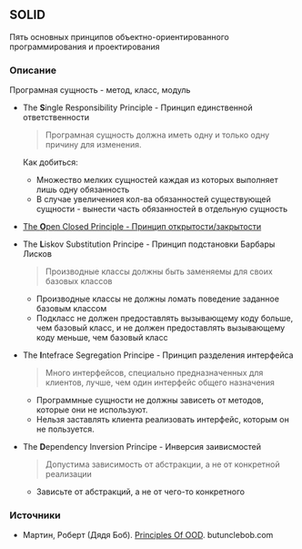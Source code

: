 ## SOLID

Пять основных принципов объектно-ориентированного 
программирования и проектирования

### Описание 

Програмная сущность - метод, класс, модуль

- The **S**ingle Responsibility Principle - Принцип единственной ответственности
    > Програмная сущность должна иметь одну и только одну причину для изменения. 
        
    Как добиться: 
    
    * Множество мелких сущностей каждая из которых выполняет лишь одну обязанность
    * В случае увеличениея кол-ва обязанностей существующей сущности - вынести 
      часть обязанностей в отдельную сущность
    
    
- [The **O**pen Closed Principle - Принцип открытости/закрытости](./solid/the_open_closed_principle.md)
    
- The **L**iskov Substitution Principe - Принцип подстановки Барбары Лисков

    > Производные классы должны быть заменяемы для своих базовых классов

    * Производные классы не должны ломать поведение заданное базовым классом
    * Подкласс не должен предоставлять вызывающему коду больше, чем базовый класс, и не 
      должен предоставлять вызывающему коду меньше, чем базовый класс

- The **I**ntefrace Segregation Principe - Принцип разделения интерфейса 
    
    > Много интерфейсов, специально предназначенных для клиентов, лучше, чем один интерфейс общего назначения
    
    * Программные сущности не должны зависеть от методов, которые они не используют.
    * Нельзя заставлять клиента реализовать интерфейс, которым он не пользуется.
    
- The **D**ependency Inversion Principe - Инверсия заивисмостей

    > Допустима зависимость от абстракции, а не от конкретной реализации
    
    * Зависьте от абстракций, а не от чего-то конкретного

### Источники
 - Мартин, Роберт (Дядя Боб). [Principles Of OOD](http://butunclebob.com/ArticleS.UncleBob.PrinciplesOfOod). butunclebob.com
